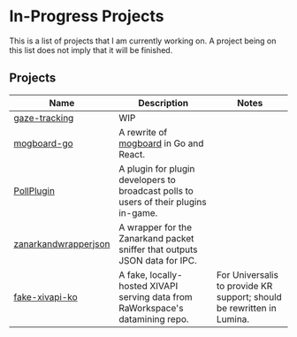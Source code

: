 # In-Progress Projects
This is a list of projects that I am currently working on. A project being on this list does not imply that it will be finished.

## Projects
Name|Description|Notes
---|---|---
[gaze-tracking](https://github.com/karashiiro/gaze-tracking)|WIP|
[mogboard-go](https://github.com/Universalis-FFXIV/mogboard-go)|A rewrite of [mogboard](https://github.com/Universalis-FFXIV/mogboard) in Go and React.|
[PollPlugin](https://github.com/karashiiro/PollPlugin)|A plugin for plugin developers to broadcast polls to users of their plugins in-game.|
[zanarkandwrapperjson](https://github.com/karashiiro/zanarkandwrapperjson)|A wrapper for the Zanarkand packet sniffer that outputs JSON data for IPC.|
[fake-xivapi-ko](https://github.com/karashiiro/fake-xivapi-ko)|A fake, locally-hosted XIVAPI serving data from RaWorkspace's datamining repo.|For Universalis to provide KR support; should be rewritten in Lumina.
